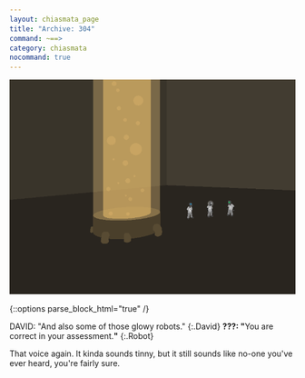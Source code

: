 ```yaml
---
layout: chiasmata_page
title: "Archive: 304"
command: ~==>
category: chiasmata
nocommand: true
---
```


![304](/chiasmata/images/narrative/302.png)

{::options parse_block_html="true" /}
<div class="dialogue">
DAVID: "And also some of those glowy robots." 
{:.David}
<b>???: "</b>You are correct in your assessment.<b>"</b> 
{:.Robot}
</div>

That voice again. It kinda sounds tinny, but it still sounds like no-one you've ever heard, you're fairly sure.